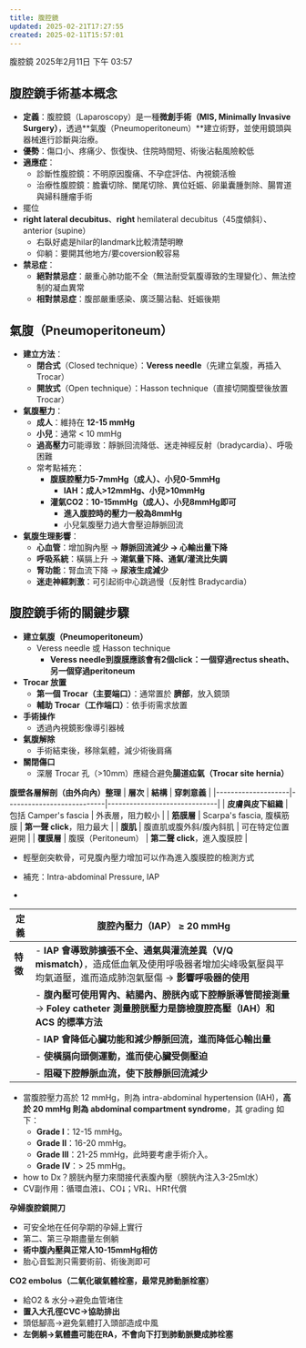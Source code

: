 ```yaml
---
title: 腹腔鏡
updated: 2025-02-21T17:27:55
created: 2025-02-11T15:57:01
---
```


腹腔鏡
2025年2月11日
下午 03:57

## 腹腔鏡手術基本概念
- **定義**：腹腔鏡（Laparoscopy）是一種**微創手術（MIS, Minimally Invasive Surgery）**，透過\*\*氣腹（Pneumoperitoneum）\*\*建立術野，並使用鏡頭與器械進行診斷與治療。
- **優勢**：傷口小、疼痛少、恢復快、住院時間短、術後沾黏風險較低
- **適應症**：
  - 診斷性腹腔鏡：不明原因腹痛、不孕症評估、內視鏡活檢
  - 治療性腹腔鏡：膽囊切除、闌尾切除、異位妊娠、卵巢囊腫剝除、腸胃道與婦科腫瘤手術
- 擺位
- **right lateral decubitus**、**right** hemilateral decubitus（45度傾斜）、anterior (supine）
  - 右臥好處是hilar的landmark比較清楚明瞭
  - 仰躺：要開其他地方/要coversion較容易
- **禁忌症**：
  - **絕對禁忌症**：嚴重心肺功能不全（無法耐受氣腹導致的生理變化）、無法控制的凝血異常
  - **相對禁忌症**：腹部嚴重感染、廣泛腸沾黏、妊娠後期
## 氣腹（Pneumoperitoneum）
- **建立方法**：
  - **閉合式**（Closed technique）：**Veress needle**（先建立氣腹，再插入 Trocar）
  - **開放式**（Open technique）：Hasson technique（直接切開腹壁後放置 Trocar）
- **氣腹壓力**：
  - **成人**：維持在 **12-15 mmHg**
  - **小兒**：通常 \< 10 mmHg
  - **過高壓力**可能導致：靜脈回流降低、迷走神經反射（bradycardia）、呼吸困難
  - 常考點補充：
    - **腹膜腔壓力5-7mmHg（成人）、小兒0-5mmHg**
      - **IAH：成人\>12mmHg、小兒\>10mmHg**
    - **灌氣CO2：10-15mmHg（成人）、小兒8mmHg即可**
      - **進入腹腔時的壓力一般為8mmHg**
      - 小兒氣腹壓力過大會壓迫靜脈回流
- **氣腹生理影響**：
  - **心血管**：增加胸內壓 → **靜脈回流減少 → 心輸出量下降**
  - **呼吸系統**：橫膈上升 → **潮氣量下降、通氣/灌流比失調**
  - **腎功能**：腎血流下降 → **尿液生成減少**
  - **迷走神經刺激**：可引起術中心跳過慢（反射性 Bradycardia）
##  腹腔鏡手術的關鍵步驟
- **建立氣腹（Pneumoperitoneum）**
  - Veress needle 或 Hasson technique
    - **Veress needle到腹膜應該會有2個click：一個穿過rectus sheath、另一個穿過peritoneum**
- **Trocar 放置**
  - **第一個 Trocar（主要端口）**：通常置於 **臍部**，放入鏡頭
  - **輔助 Trocar（工作端口）**：依手術需求放置
- **手術操作**
  - 透過內視鏡影像導引器械
- **氣腹解除**
  - 手術結束後，移除氣體，減少術後肩痛
- **關閉傷口**
  - 深層 Trocar 孔（\>10mm）應縫合避免**腸道疝氣（Trocar site hernia）**

**腹壁各層解剖（由外向內）整理**
| **層次**           | **結構**                  | **穿刺意義**                 |
|--------------------|---------------------------|------------------------------|
| **皮膚與皮下組織** | 包括 Camper's fascia      | 外表層，阻力較小             |
| **筋膜層**         | Scarpa's fascia, 腹橫筋膜 | **第一聲 click**，阻力最大   |
| **腹肌**           | 腹直肌或腹外斜/腹內斜肌   | 可在特定位置避開             |
| **覆膜層**         | 腹膜（Peritoneum）        | **第二聲 click**，進入腹膜腔 |
- 輕壓劍突軟骨，可見腹內壓力增加可以作為進入腹膜腔的檢測方式

- 補充：Intra-abdominal Pressure, IAP
- 
| **定義** | **腹腔內壓力（IAP） ≥ 20 mmHg**                                                                                                                            |
|----------|------------------------------------------------------------------------------------------------------------------------------------------------------------|
| **特徵** | \- **IAP 會導致肺擴張不全、通氣與灌流差異（V/Q mismatch）**，造成低血氧及使用呼吸器者增加尖峰吸氣壓與平均氣道壓，進而造成肺泡氣壓傷 → **影響呼吸器的使用** |
|         | \- **腹內壓可使用胃內、結腸內、膀胱內或下腔靜脈導管間接測量** → **Foley catheter 測量膀胱壓力是篩檢腹腔高壓（IAH）和 ACS 的標準方法**                      |
|         | \- **IAP 會降低心臟功能和減少靜脈回流，進而降低心輸出量**                                                                                                  |
|         | \- **使橫膈向頭側運動，進而使心臟受側壓迫**                                                                                                                |
|         | \- **阻礙下腔靜脈血流，使下肢靜脈回流減少**                                                                                                                |

- 當腹腔壓力高於 12 mmHg，則為 intra-abdominal hypertension (IAH)，**高於 20 mmHg 則為 abdominal compartment syndrome**，其 grading 如下：
  - **Grade I**：12-15 mmHg。
  - **Grade II**：16-20 mmHg。
  - **Grade III**：21-25 mmHg，此時要考慮手術介入。
  - **Grade IV**：\> 25 mmHg。
- how to Dx？膀胱內壓力來間接代表腹內壓（膀胱內注入3-25ml水）
- CV副作用：循環血液⭣、CO⭣；VR⭣、HR⭡代償

**孕婦腹腔鏡開刀**
- 可安全地在任何孕期的孕婦上實行
- 第二、第三孕期盡量左側躺
- **術中腹內壓與正常人10-15mmHg相仿**
- 胎心音監測只需要術前、術後測即可

**CO2 embolus（二氧化碳氣體栓塞，最常見肺動脈栓塞）**
- 給O2 & 水分→避免血管堵住
- **置入大孔徑CVC→協助排出**
- 頭低腳高→避免氣體打入頭部造成中風
- **左側躺→氣體盡可能在RA，不會向下打到肺動脈變成肺栓塞**

